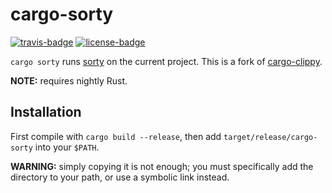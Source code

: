 # cargo-sorty

[![travis-badge][]][travis] [![license-badge][]][license]

`cargo sorty` runs [sorty] on the current project.
This is a fork of [cargo-clippy].


**NOTE:** requires nightly Rust.


## Installation

First compile with `cargo build --release`, then add
`target/release/cargo-sorty` into your `$PATH`.

**WARNING:** simply copying it is not enough; you must
specifically add the directory to your path, or use
a symbolic link instead.


[travis-badge]: https://travis-ci.org/jbradaric/cargo-sorty.svg?branch=master
[travis]: https://travis-ci.org/jbradaric/cargo-sorty
[license-badge]: https://img.shields.io/badge/license-MIT-lightgray.svg?style=flat-square
[license]: https://github.com/jbradaric/cargo-sorty/blob/master/LICENSE
[sorty]: https://github.com/Wafflespeanut/rust-sorty
[cargo-clippy]: https://github.com/arcnmx/cargo-clippy
